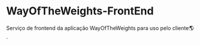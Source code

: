 # WayOfTheWeights-FrontEnd
Serviço de frontend da aplicação WayOfTheWeights para uso pelo cliente🌎 .
